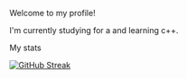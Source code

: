 Welcome to my profile!

I'm currently studying for a and learning c++.

My stats

[![GitHub Streak](https://streak-stats.demolab.com/?user=Filip-Ignaciuk)](https://git.io/streak-stats)
